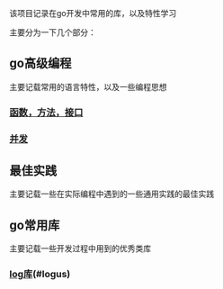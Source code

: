 该项目记录在go开发中常用的库，以及特性学习

主要分为一下几个部分：

## go高级编程
主要记载常用的语言特性，以及一些编程思想

### [函数，方法，接口](./go高级编程/函数，方法，接口/readme.md)

### [并发](./go高级编程/并发/readme.md)

## 最佳实践
主要记载一些在实际编程中遇到的一些通用实践的最佳实践


## go常用库
主要记载一些开发过程中用到的优秀类库
### [log库](common-lib/readme.md)(#logus)
